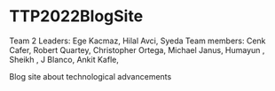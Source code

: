 # TTP2022BlogSite
Team 2
Leaders: Ege Kacmaz, Hilal Avci, Syeda
Team members: Cenk Cafer, Robert Quartey, Christopher Ortega, Michael Janus, Humayun , Sheikh , J Blanco, Ankit Kafle, 

Blog site about technological advancements

